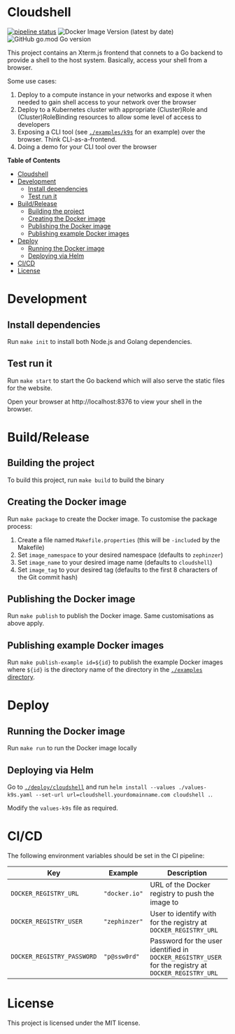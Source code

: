 # Cloudshell

[![pipeline status](https://gitlab.com/zephinzer/cloudshell/badges/master/pipeline.svg)](https://gitlab.com/zephinzer/cloudshell/-/commits/master)
![Docker Image Version (latest by date)](https://img.shields.io/docker/v/zephinzer/cloudshell)
![GitHub go.mod Go version](https://img.shields.io/github/go-mod/go-version/zephinzer/cloudshell)

This project contains an Xterm.js frontend that connets to a Go backend to provide a shell to the host system. Basically, access your shell from a browser.

Some use cases:

1. Deploy to a compute instance in your networks and expose it when needed to gain shell access to your network over the browser
2. Deploy to a Kubernetes cluster with appropriate (Cluster)Role and (Cluster)RoleBinding resources to allow some level of access to developers
3. Exposing a CLI tool (see [`./examples/k9s`](./examples/k9s) for an example) over the browser. Think CLI-as-a-frontend.
4. Doing a demo for your CLI tool over the browser

**Table of Contents**

- [Cloudshell](#cloudshell)
- [Development](#development)
  - [Install dependencies](#install-dependencies)
  - [Test run it](#test-run-it)
- [Build/Release](#buildrelease)
  - [Building the project](#building-the-project)
  - [Creating the Docker image](#creating-the-docker-image)
  - [Publishing the Docker image](#publishing-the-docker-image)
  - [Publishing example Docker images](#publishing-example-docker-images)
- [Deploy](#deploy)
  - [Running the Docker image](#running-the-docker-image)
  - [Deploying via Helm](#deploying-via-helm)
- [CI/CD](#cicd)
- [License](#license)

# Development

## Install dependencies

Run `make init` to install both Node.js and Golang dependencies.

## Test run it

Run `make start` to start the Go backend which will also serve the static files for the website.

Open your browser at http://localhost:8376 to view your shell in the browser.

# Build/Release

## Building the project

To build this project, run `make build` to build the binary

## Creating the Docker image

Run `make package` to create the Docker image. To customise the package process:

1. Create a file named `Makefile.properties` (this will be `-include`d by the Makefile)
2. Set `image_namespace` to your desired namespace (defaults to `zephinzer`)
3. Set `image_name` to your desired image name (defaults to `cloudshell`)
4. Set `image_tag` to your desired tag (defaults to the first 8 characters of the Git commit hash)

## Publishing the Docker image

Run `make publish` to publish the Docker image. Same customisations as above apply.

## Publishing example Docker images

Run `make publish-example id=${id}` to publish the example Docker images where `${id}` is the directory name of the directory in the [`./examples` directory](./examples).

# Deploy

## Running the Docker image

Run `make run` to run the Docker image locally

## Deploying via Helm

Go to [`./deploy/cloudshell`](./deploy/cloudshell) and run `helm install --values ./values-k9s.yaml --set-url url=cloudshell.yourdomainname.com cloudshell .`.

Modify the `values-k9s` file as required.

# CI/CD

The following environment variables should be set in the CI pipeline:

| Key | Example | Description |
| --- | --- | --- |
| `DOCKER_REGISTRY_URL` | `"docker.io"` | URL of the Docker registry to push the image to |
| `DOCKER_REGISTRY_USER` | `"zephinzer"` | User to identify with for the registry at `DOCKER_REGISTRY_URL` |
| `DOCKER_REGISTRY_PASSWORD` | `"p@ssw0rd"` | Password for the user identified in `DOCKER_REGISTRY_USER` for the registry at `DOCKER_REGISTRY_URL` |

# License

This project is licensed under the MIT license.
